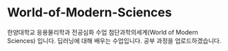 # World-of-Modern-Sciences
한양대학교 응용물리학과 전공심화 수업 첨단과학의세계(World of Modern Sciences) 입니다. 
딥러닝에 대해 배우는 수업입니다.
공부 과정을 업로드하겠습니다.
